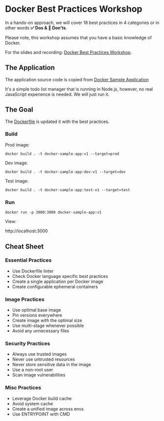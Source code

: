 # Docker Best Practices Workshop

In a hands-on approach, we will cover 18 best practices in 4 categories or in other words **✅️ Dos & 🚫 Don'ts**.

Please note, this workshop assumes that you have a basic knowledge of Docker.

For the slides and recording: [Docker Best Practices Workshop](https://tech.aabouzaid.com/2021/09/docker-best-practices-workshop-presentation.html).


## The Application

The application source code is copied from [Docker Sample Application](https://docs.docker.com/get-started/02_our_app/)

It's a simple todo list manager that is running in Node.js, however, no real JavaScript experience is needed.
We will just run it.


## The Goal

The [Dockerfile](./app/Dockerfile) is updated it with the best practices.

### Build

Prod image:
```
docker build . -t docker-sample-app:v1 --target=prod
```

Dev image:
```
docker build . -t docker-sample-app:dev-v1 --target=dev
```

Test image:
```
docker build . -t docker-sample-app:test-v1 --target=test
```

### Run
```
docker run -p 3000:3000 docker-sample-app:v1
```

View:

http://localhost:3000


## Cheat Sheet

### Essential Practices
- Use Dockerfile linter
- Check Docker language specific best practices
- Create a single application per Docker image
- Create configurable ephemeral containers

### Image Practices
- Use optimal base image
- Pin versions everywhere
- Create image with the optimal size
- Use multi-stage whenever possible
- Avoid any unnecessary files

### Security Practices
- Always use trusted images
- Never use untrusted resources
- Never store sensitive data in the image
- Use a non-root user
- Scan image vulnerabilities

### Misc Practices
- Leverage Docker build cache
- Avoid system cache
- Create a unified image across envs
- Use ENTRYPOINT with CMD
